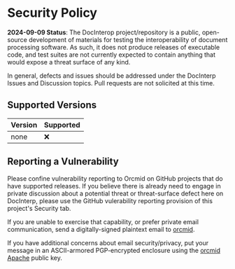 # Security Policy

**2024-09-09 Status**: The DocInterop project/repository is a public, open-source development of materials for testing the
interoperability of document processing software.  As such, it does not produce releases of executable code, and test suites
are not currently expected to contain anything that would expose a threat surface of any kind.

In general, defects and issues should be addressed under the DocInterp Issues and Discussion topics.  Pull requests are not solicited at
this time.

## Supported Versions

| Version | Supported          |
| ------- | ------------------ |
| none    | :x:                |

## Reporting a Vulnerability

Please confine vulnerability reporting to Orcmid on GitHub projects that do have supported releases.  If you believe there is already need
to engage in private discussion about a potential threat or threat-surface defect here on DocInterp, please use the GitHub
vulerability reporting provision of this project's Security tab.

If you are unable to exercise that capability, or prefer private email communication, send a digitally-signed plaintext email to 
[orcmid](mailto:orcmid@msn.com).

If you have additional concerns about email security/privacy, put your message in an ASCII-armored PGP-encrypted enclosure using the
[orcmid Apache](https://people.apache.org/keys/committer/orcmid.asc) public key.

